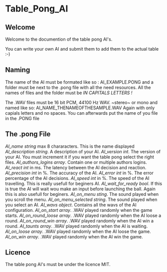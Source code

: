 # Table_Pong_AI

## Welcome
Welcome to the documention of the table pong AI's.

You can write your own AI and submit them to add them to the actual table :-)

## Naming
The name of the AI must be formated like so : AI_EXAMPLE.PONG
and a folder must be next to the .pong file with all the need resources.
All the names of files and the folder must be *IN CAPITALS LETTERS !*

The .WAV files must be 16 bit PCM, 44100 Hz WAV. ~stereo~ or mono and named like so:
AI_NAME_THENAMEOFTHESAMPLE.WAV
Again with only capials letters and no spaces.
You can afterwards put the name of you file in the .PONG file

## The .pong File
*AI_name* _string_ max 8 chararacters. This is the name displayed
*AI_description* _string_. A description of your AI.
*AI_version* _int_. The version of your AI. You must increment it if you want the table pong select the right files.
*AI_authors_logins* _array_. Contain one or multiple authors logins.
*AI_react* _int_ in ms. The latency between the AI decision and reaction.
*AI_precision* _int_ in %. The accuracy of the AI.
*AI_error* _int_ in %. The error percentage of the AI decisions.
*AI_speed* _int_ in %. The speed of the AI travelling. This is really usefull for beginers AI.
*AI_wait_for_ready* _bool_. If this is true the AI will wait wou make an input before launching the ball. Again this is also usefull for beginers.
*AI_on_menu* _sting_. The sound played when you scroll the menu.
*AI_on_menu_selected* _string_. The sound played when you select an AI.
*AI_wavs* _object_. Contains all the wavs of the AI configuration.
  *AI_on_start* _array_. .WAV played randomly when the game starts.
  *AI_on_round_loose* _array_. .WAV played randomly when the AI loose a round.
  *AI_on_round_win* _array_. .WAV played randomly when the AI win a round.
  *AI_taunts* _array_. .WAV played randomly when the AI is waiting.
  *AI_on_loose* _array_. .WAV played randomly when the AI loose the game.
  *AI_on_win* _array_. .WAV played randomly when the AI win the game.

## Licence
The table pong AI's must be under the licence MIT.
